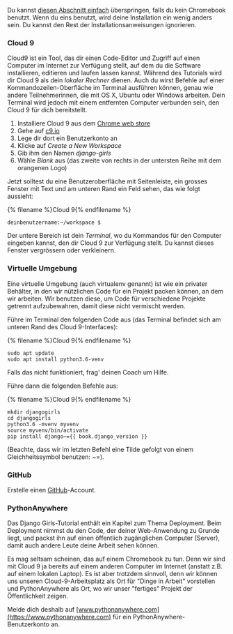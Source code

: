 Du kannst [diesen Abschnitt einfach](http://tutorial.djangogirls.org/en/installation/#install-python) überspringen, falls du kein Chromebook benutzt. Wenn du eins benutzt, wird deine Installation ein wenig anders sein. Du kannst den Rest der Installationsanweisungen ignorieren.

### Cloud 9

Cloud9 ist ein Tool, das dir einen Code-Editor und Zugriff auf einen Computer im Internet zur Verfügung stellt, auf dem du die Software installieren, editieren und laufen lassen kannst. Während des Tutorials wird dir Cloud 9 als dein *lokaler Rechner* dienen. Auch du wirst Befehle auf einer Kommandozeilen-Oberfläche im Terminal ausführen können, genau wie andere Teilnehmerinnen, die mit OS X, Ubuntu oder Windows arbeiten. Dein Terminal wird jedoch mit einem entfernten Computer verbunden sein, den Cloud 9 für dich bereitstellt.

1. Installiere Cloud 9 aus dem [Chrome web store](https://chrome.google.com/webstore/detail/cloud9/nbdmccoknlfggadpfkmcpnamfnbkmkcp)
2. Gehe auf [c9.io](https://c9.io)
3. Lege dir dort ein Benutzerkonto an
4. Klicke auf *Create a New Workspace*
5. Gib ihm den Namen *django-girls*
6. Wähle *Blank* aus (das zweite von rechts in der untersten Reihe mit dem orangenen Logo)

Jetzt solltest du eine Benutzeroberfläche mit Seitenleiste, ein grosses Fenster mit Text und am unteren Rand ein Feld sehen, das wie folgt aussieht:

{% filename %}Cloud 9{% endfilename %}

    deinbenutzername:~/workspace $
    

Der untere Bereich ist dein *Terminal*, wo du Kommandos für den Computer eingeben kannst, den dir Cloud 9 zur Verfügung stellt. Du kannst dieses Fenster vergrössern oder verkleinern.

### Virtuelle Umgebung

Eine virtuelle Umgebung (auch virtualenv genannt) ist wie ein privater Behälter, in den wir nützlichen Code für ein Projekt packen können, an dem wir arbeiten. Wir benutzen diese, um Code für verschiedene Projekte getrennt aufzubewahren, damit diese nicht vermischt werden.

Führe im Terminal den folgenden Code aus (das Terminal befindet sich am unteren Rand des Cloud 9-Interfaces):

{% filename %}Cloud 9{% endfilename %}

    sudo apt update
    sudo apt install python3.6-venv
    

Falls das nicht funktioniert, frag' deinen Coach um Hilfe.

Führe dann die folgenden Befehle aus:

{% filename %}Cloud 9{% endfilename %}

    mkdir djangogirls
    cd djangogirls
    python3.6 -mvenv myvenv
    source myvenv/bin/activate
    pip install django~={{ book.django_version }}
    

(Beachte, dass wir im letzten Befehl eine Tilde gefolgt von einem Gleichheitssymbol benutzen: ~=).

### GitHub

Erstelle einen [GitHub](https://github.com)-Account.

### PythonAnywhere

Das Django Girls-Tutorial enthält ein Kapitel zum Thema Deployment. Beim Deployment nimmst du den Code, der deiner Web-Anwendung zu Grunde liegt, und packst ihn auf einen öffentlich zugänglichen Computer (Server), damit auch andere Leute deine Arbeit sehen können.

Es mag seltsam scheinen, das auf einem Chromebook zu tun. Denn wir sind mit Cloud 9 ja bereits auf einem anderen Computer im Internet (anstatt z.B. auf einem lokalen Laptop). Es ist aber trotzdem sinnvoll, denn wir können uns unseren Cloud-9-Arbeitsplatz als Ort für "Dinge in Arbeit" vorstellen und PythonAnywhere als Ort, wo wir unser "fertiges" Projekt der Öffentlichkeit zeigen.

Melde dich deshalb auf [www.pythonanywhere.com](https://www.pythonanywhere.com) für ein PythonAnywhere-Benutzerkonto an.